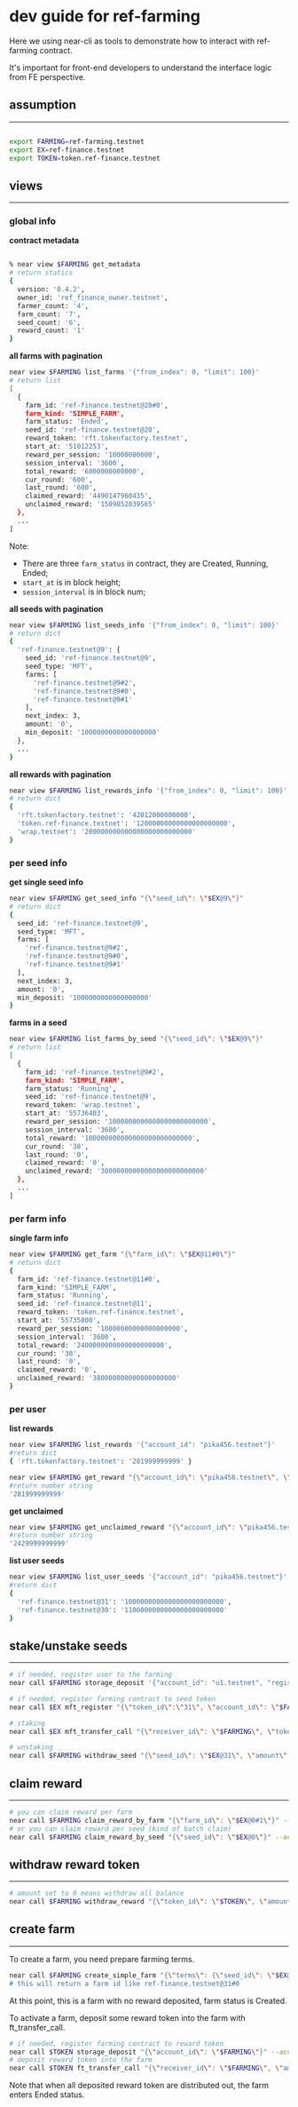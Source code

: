 # dev guide for ref-farming

Here we using near-cli as tools to demonstrate how to interact with ref-farming contract. 

It's important for front-end developers to understand the interface logic from FE perspective.

## assumption
---
```bash

export FARMING=ref-farming.testnet
export EX=ref-finance.testnet
export TOKEN=token.ref-finance.testnet

```

## views
---
### global info
**contract metadata**
```bash

% near view $FARMING get_metadata
# return statics
{
  version: '0.4.2',
  owner_id: 'ref_finance_owner.testnet',
  farmer_count: '4',
  farm_count: '7',
  seed_count: '6',
  reward_count: '1'
}

```

**all farms with pagination**
```bash
near view $FARMING list_farms '{"from_index": 0, "limit": 100}'
# return list
[
  {
    farm_id: 'ref-finance.testnet@20#0',
    farm_kind: 'SIMPLE_FARM',
    farm_status: 'Ended',
    seed_id: 'ref-finance.testnet@20',
    reward_token: 'rft.tokenfactory.testnet',
    start_at: '51012253',
    reward_per_session: '10000000000',
    session_interval: '3600',
    total_reward: '6000000000000',
    cur_round: '600',
    last_round: '600',
    claimed_reward: '4490147960435',
    unclaimed_reward: '1509852039565'
  },
  ...
]
```
Note: 
* There are three `farm_status` in contract, they are Created, Running, Ended;
* `start_at` is in block height;
* `session_interval` is in block num;

**all seeds with pagination**
```bash
near view $FARMING list_seeds_info '{"from_index": 0, "limit": 100}'
# return dict
{
  'ref-finance.testnet@9': {
    seed_id: 'ref-finance.testnet@9',
    seed_type: 'MFT',
    farms: [
      'ref-finance.testnet@9#2',
      'ref-finance.testnet@9#0',
      'ref-finance.testnet@9#1'
    ],
    next_index: 3,
    amount: '0',
    min_deposit: '1000000000000000000'
  },
  ...
}
```

**all rewards with pagination**

```bash
near view $FARMING list_rewards_info '{"from_index": 0, "limit": 100}'
# return dict
{
  'rft.tokenfactory.testnet': '42012000000000',
  'token.ref-finance.testnet': '12000000000000000000000',
  'wrap.testnet': '200000000000000000000000000'
}
```

### per seed info

**get single seed info**
```bash
near view $FARMING get_seed_info "{\"seed_id\": \"$EX@9\"}"
# return dict
{
  seed_id: 'ref-finance.testnet@9',
  seed_type: 'MFT',
  farms: [
    'ref-finance.testnet@9#2',
    'ref-finance.testnet@9#0',
    'ref-finance.testnet@9#1'
  ],
  next_index: 3,
  amount: '0',
  min_deposit: '1000000000000000000'
}
```

**farms in a seed**
```bash
near view $FARMING list_farms_by_seed "{\"seed_id\": \"$EX@9\"}"
# return list
[
  {
    farm_id: 'ref-finance.testnet@9#2',
    farm_kind: 'SIMPLE_FARM',
    farm_status: 'Running',
    seed_id: 'ref-finance.testnet@9',
    reward_token: 'wrap.testnet',
    start_at: '55736403',
    reward_per_session: '1000000000000000000000000',
    session_interval: '3600',
    total_reward: '100000000000000000000000000',
    cur_round: '38',
    last_round: '0',
    claimed_reward: '0',
    unclaimed_reward: '38000000000000000000000000'
  },
  ...
]
```


### per farm info

**single farm info**

```bash
near view $FARMING get_farm "{\"farm_id\": \"$EX@11#0\"}"
# return dict
{
  farm_id: 'ref-finance.testnet@11#0',
  farm_kind: 'SIMPLE_FARM',
  farm_status: 'Running',
  seed_id: 'ref-finance.testnet@11',
  reward_token: 'token.ref-finance.testnet',
  start_at: '55735800',
  reward_per_session: '10000000000000000000',
  session_interval: '3600',
  total_reward: '2400000000000000000000',
  cur_round: '38',
  last_round: '0',
  claimed_reward: '0',
  unclaimed_reward: '380000000000000000000'
}
```

### per user

**list rewards**
```bash
near view $FARMING list_rewards '{"account_id": "pika456.testnet"}'
#return dict
{ 'rft.tokenfactory.testnet': '281999999999' }

near view $FARMING get_reward "{\"account_id\": \"pika456.testnet\", \"token_id\": \"$TOKEN\"}"
#return number string
'281999999999'
```

**get unclaimed**
```bash
near view $FARMING get_unclaimed_reward "{\"account_id\": \"pika456.testnet\", \"farm_id\": \"$EX@30#0\"}"
#return number string
'2429999999999'
```

**list user seeds**
```bash
near view $FARMING list_user_seeds '{"account_id": "pika456.testnet"}'
#return dict
{
  'ref-finance.testnet@31': '1000000000000000000000000',
  'ref-finance.testnet@30': '1100000000000000000000000'
}
```

## stake/unstake seeds
---
```bash
# if needed, register user to the farming
near call $FARMING storage_deposit '{"account_id": "u1.testnet", "registration_only": true}' --account_id=u1.testnet --amount=1

# if needed, register farming contract to seed token
near call $EX mft_register "{\"token_id\":\"31\", \"account_id\": \"$FARMING\"}" --account_id=u1.testnet --amount=0.01

# staking
near call $EX mft_transfer_call "{\"receiver_id\": \"$FARMING\", \"token_id\":\"31\", \"amount\": \"1000000000000000000000000\", \"msg\": \"\"}" --account_id=u1.testnet --amount=0.000000000000000000000001

# unstaking
near call $FARMING withdraw_seed "{\"seed_id\": \"$EX@31\", \"amount\": \"1000000000000000000000000\"}" --account_id=u1.testnet --amount=0.000000000000000000000001
```

## claim reward
---
```bash
# you can claim reward per farm
near call $FARMING claim_reward_by_farm "{\"farm_id\": \"$EX@0#1\"}" --account_id=u1.testnet --amount=0.000000000000000000000001
# or you can claim reward per seed (kind of batch claim)
near call $FARMING claim_reward_by_seed "{\"seed_id\": \"$EX@0\"}" --account_id=u1.testnet --amount=0.000000000000000000000001

```


## withdraw reward token
---
```bash
# amount set to 0 means withdraw all balance
near call $FARMING withdraw_reward "{\"token_id\": \"$TOKEN\", \"amount\": \"0\"}" --account_id=u1.testnet --amount=0.000000000000000000000001
```


## create farm
---
To create a farm, you need prepare farming terms.  
```bash
near call $FARMING create_simple_farm "{\"terms\": {\"seed_id\": \"$EX@31\", \"reward_token\": \"$TOKEN\", \"start_at\": \"0\", \"reward_per_session\": \"10000000000000000000\", \"session_interval\": \"3600\"}}\" --account_id=pika456.testnet --amount 0.01
# this will return a farm id like ref-finance.testnet@31#0
```
At this point, this is a farm with no reward deposited, farm status is Created.  

To activate a farm, deposit some reward token into the farm with ft_transfer_call.
```bash
# if needed, register farming contract to reward token
near call $TOKEN storage_deposit "{\"account_id\": \"$FARMING\"}" --account_id=pika456.testnet --amount 0.00125
# deposit reward token into the farm
near call $TOKEN ft_transfer_call "{\"receiver_id\": \"$FARMING\", \"amount\": \"2400000000000000000000\", \"msg\": \"$EX@31#0\"}" --account_id=$REF_OWNER --amount=0.000000000000000000000001 --gas=100000000000000
```
Note that when all deposited reward token are distributed out, the farm enters Ended status.
